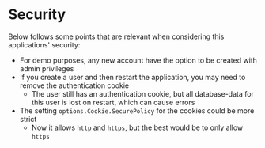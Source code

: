 # Security

Below follows some points that are relevant when considering this applications' security:

* For demo purposes, any new account have the option to be created with admin privileges
* If you create a user and then restart the application, you may need to remove the authentication cookie
    * The user still has an authentication cookie, but all database-data for this user is lost on restart, which can cause errors
* The setting `options.Cookie.SecurePolicy` for the cookies could be more strict
  * Now it allows `http` and `https`, but the best would be to only allow `https`
